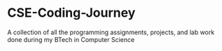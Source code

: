 # CSE-Coding-Journey
A collection of all the programming assignments, projects, and lab work done during my BTech in Computer Science
